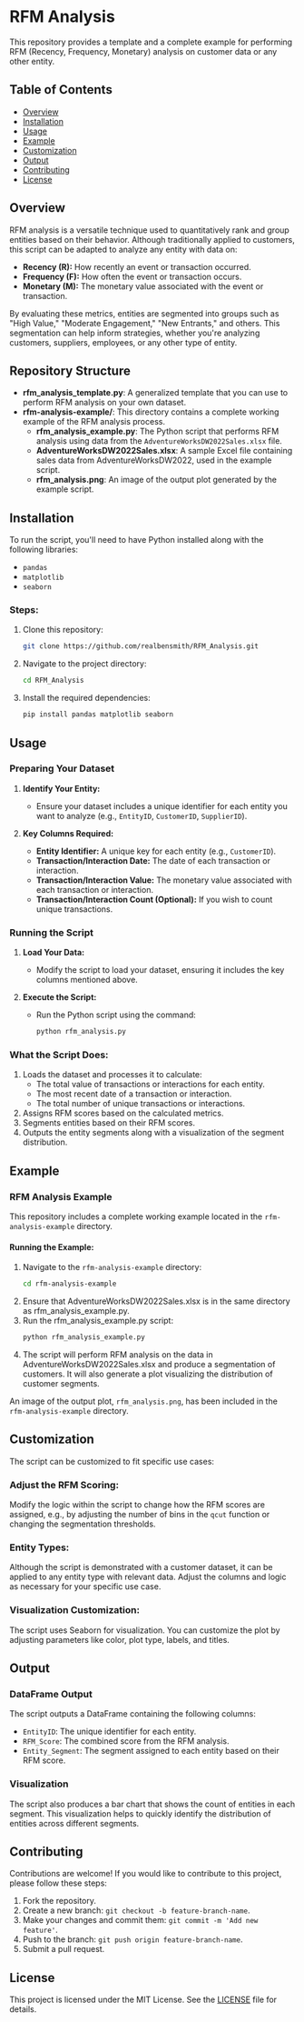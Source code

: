 # RFM Analysis

This repository provides a template and a complete example for performing RFM (Recency, Frequency, Monetary) analysis on customer data or any other entity.

## Table of Contents
- [Overview](#overview)
- [Installation](#installation)
- [Usage](#usage)
- [Example](#example)
- [Customization](#customization)
- [Output](#output)
- [Contributing](#contributing)
- [License](#license)

## Overview

RFM analysis is a versatile technique used to quantitatively rank and group entities based on their behavior. Although traditionally applied to customers, this script can be adapted to analyze any entity with data on:
- **Recency (R):** How recently an event or transaction occurred.
- **Frequency (F):** How often the event or transaction occurs.
- **Monetary (M):** The monetary value associated with the event or transaction.

By evaluating these metrics, entities are segmented into groups such as "High Value," "Moderate Engagement," "New Entrants," and others. This segmentation can help inform strategies, whether you're analyzing customers, suppliers, employees, or any other type of entity.

## Repository Structure

- **rfm_analysis_template.py**: A generalized template that you can use to perform RFM analysis on your own dataset.
- **rfm-analysis-example/**: This directory contains a complete working example of the RFM analysis process.
  - **rfm_analysis_example.py**: The Python script that performs RFM analysis using data from the `AdventureWorksDW2022Sales.xlsx` file.
  - **AdventureWorksDW2022Sales.xlsx**: A sample Excel file containing sales data from AdventureWorksDW2022, used in the example script.
  - **rfm_analysis.png**: An image of the output plot generated by the example script.

## Installation

To run the script, you'll need to have Python installed along with the following libraries:
- `pandas`
- `matplotlib`
- `seaborn`

### Steps:

1. Clone this repository:
    ```bash
    git clone https://github.com/realbensmith/RFM_Analysis.git
    ```

2. Navigate to the project directory:
    ```bash
    cd RFM_Analysis
    ```

3. Install the required dependencies:
    ```bash
    pip install pandas matplotlib seaborn
    ```

## Usage

### Preparing Your Dataset

1. **Identify Your Entity:** 
   - Ensure your dataset includes a unique identifier for each entity you want to analyze (e.g., `EntityID`, `CustomerID`, `SupplierID`).

2. **Key Columns Required:**
   - **Entity Identifier:** A unique key for each entity (e.g., `CustomerID`).
   - **Transaction/Interaction Date:** The date of each transaction or interaction.
   - **Transaction/Interaction Value:** The monetary value associated with each transaction or interaction.
   - **Transaction/Interaction Count (Optional):** If you wish to count unique transactions.

### Running the Script

1. **Load Your Data:**
   - Modify the script to load your dataset, ensuring it includes the key columns mentioned above.

2. **Execute the Script:**
   - Run the Python script using the command:
     ```bash
     python rfm_analysis.py
     ```

### What the Script Does:

1. Loads the dataset and processes it to calculate:
   - The total value of transactions or interactions for each entity.
   - The most recent date of a transaction or interaction.
   - The total number of unique transactions or interactions.
2. Assigns RFM scores based on the calculated metrics.
3. Segments entities based on their RFM scores.
4. Outputs the entity segments along with a visualization of the segment distribution.

## Example

### RFM Analysis Example

This repository includes a complete working example located in the `rfm-analysis-example` directory.

#### Running the Example:

1. Navigate to the `rfm-analysis-example` directory:
   ```bash
   cd rfm-analysis-example
   ```
2. Ensure that AdventureWorksDW2022Sales.xlsx is in the same directory as rfm_analysis_example.py.
3. Run the rfm_analysis_example.py script:
   ```bash
   python rfm_analysis_example.py
   ```
4. The script will perform RFM analysis on the data in AdventureWorksDW2022Sales.xlsx and produce a segmentation of customers. It will also generate a plot visualizing the distribution of customer segments.

An image of the output plot, `rfm_analysis.png`, has been included in the `rfm-analysis-example` directory.

## Customization

The script can be customized to fit specific use cases:

### Adjust the RFM Scoring:

Modify the logic within the script to change how the RFM scores are assigned, e.g., by adjusting the number of bins in the `qcut` function or changing the segmentation thresholds.

### Entity Types:

Although the script is demonstrated with a customer dataset, it can be applied to any entity type with relevant data. Adjust the columns and logic as necessary for your specific use case.

### Visualization Customization:

The script uses Seaborn for visualization. You can customize the plot by adjusting parameters like color, plot type, labels, and titles.

## Output

### DataFrame Output

The script outputs a DataFrame containing the following columns:

- `EntityID`: The unique identifier for each entity.
- `RFM_Score`: The combined score from the RFM analysis.
- `Entity_Segment`: The segment assigned to each entity based on their RFM score.

### Visualization

The script also produces a bar chart that shows the count of entities in each segment. This visualization helps to quickly identify the distribution of entities across different segments.

## Contributing

Contributions are welcome! If you would like to contribute to this project, please follow these steps:

1. Fork the repository.
2. Create a new branch: `git checkout -b feature-branch-name`.
3. Make your changes and commit them: `git commit -m 'Add new feature'`.
4. Push to the branch: `git push origin feature-branch-name`.
5. Submit a pull request.

## License

This project is licensed under the MIT License. See the [LICENSE](LICENSE) file for details.
